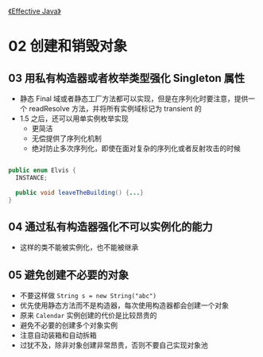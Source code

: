 [《Effective Java》](effective-java.html)

# 02 创建和销毁对象

## 03 用私有构造器或者枚举类型强化 Singleton 属性

* 静态 Final 域或者静态工厂方法都可以实现，但是在序列化时要注意，提供一个 readResolve 方法，并将所有实例域标记为 transient 的
* 1.5 之后，还可以用单实例枚举实现
  * 更简洁
  * 无偿提供了序列化机制
  * 绝对防止多次序列化，即使在面对复杂的序列化或者反射攻击的时候

```java

public enum Elvis {
  INSTANCE;
  
  public void leaveTheBuilding() {...}
}
```

## 04 通过私有构造器强化不可以实例化的能力

* 这样的类不能被实例化，也不能被继承

## 05 避免创建不必要的对象

* 不要这样做 `String s = new String("abc")`
* 优先使用静态方法而不是构造器，每次使用构造器都会创建一个对象
* 原来 `Calendar` 实例创建的代价是比较昂贵的
* 避免不必要的创建多个对象实例
* 注意自动装箱和自动拆箱
* 过犹不及，除非对象创建非常昂贵，否则不要自己实现对象池
